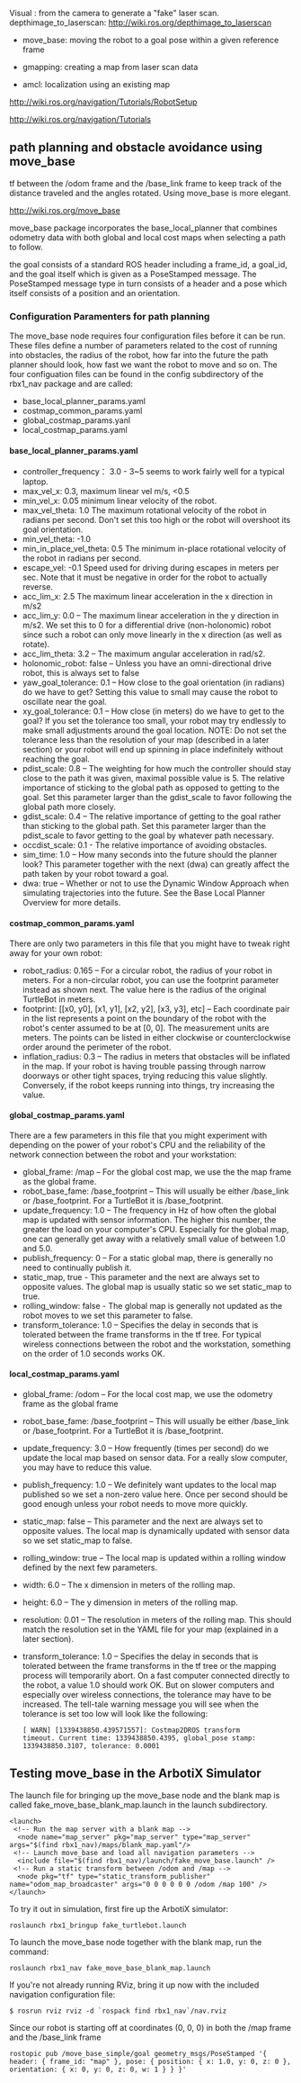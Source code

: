 Visual : from the camera to generate a "fake" laser scan. depthimage_to_laserscan: http://wiki.ros.org/depthimage_to_laserscan

* move_base: moving the robot to a goal pose within a given reference frame

* gmapping: creating a map from laser scan data

* amcl: localization using an existing map

http://wiki.ros.org/navigation/Tutorials/RobotSetup

http://wiki.ros.org/navigation/Tutorials

## path planning and obstacle avoidance using move_base

tf between the /odom frame and the /base_link frame to keep track of the distance traveled and the angles rotated. Using move_base is more elegant.

http://wiki.ros.org/move_base

move_base package incorporates the base_local_planner that combines odometry data with both global and local cost maps when selecting a path to follow.

the goal consists of a standard ROS header including a frame_id, a goal_id, and the goal itself which is given as a PoseStamped message. The PoseStamped message type in turn consists of a header and a pose which itself consists of a position and an orientation.

### Configuration Paramenters for path planning

The move_base node requires four configuration files before it can be run. These files define a number of parameters related to the cost of running into obstacles, the radius of the robot, how far into the future the path planner should look, how fast we want the robot to move and so on. The four configuation files can be found in the config subdirectory of the rbx1_nav package and are called:

* base_local_planner_params.yaml
* costmap_common_params.yaml
* global_costmap_params.yanl
* local_costmap_params.yaml

#### base_local_planner_params.yaml

* controller_frequency： 3.0 - 3~5 seems to work fairly well for a typical laptop.
* max_vel_x: 0.3, maximum linear vel m/s, <0.5
* min_vel_x: 0.05 minimum linear velocity of the robot.
* max_vel_theta: 1.0 The maximum rotational velocity of the robot in radians per second. Don't set this too high or the robot will overshoot its goal orientation.
* min_vel_theta: -1.0
* min_in_place_vel_theta: 0.5  The minimum in-place rotational velocity of the robot in radians per second.
* escape_vel: -0.1 Speed used for driving during escapes in meters per sec. Note that it must be negative in order for the robot to actually reverse.
* acc_lim_x: 2.5  The maximum linear acceleration in the x direction in m/s2
* acc_lim_y: 0.0 – The maximum linear acceleration in the y direction in m/s2. We set this to 0 for a differential drive (non-holonomic) robot since such a robot can only move linearly in the x direction (as well as rotate).
* acc_lim_theta: 3.2 – The maximum angular acceleration in rad/s2.
* holonomic_robot: false – Unless you have an omni-directional drive robot, this is always set to false
* yaw_goal_tolerance: 0.1 – How close to the goal orientation (in radians)
do we have to get? Setting this value to small may cause the robot to oscillate
near the goal.
* xy_goal_tolerance: 0.1 – How close (in meters) do we have to get to the goal? If you set the tolerance too small, your robot may try endlessly to make small adjustments around the goal location. NOTE: Do not set the tolerance less than the resolution of your map (described in a later section) or your robot will end up spinning in place indefinitely without reaching the goal.
* pdist_scale: 0.8 – The weighting for how much the controller should stay close to the path it was given, maximal possible value is 5. The relative importance of sticking to the global path as opposed to getting to the goal. Set this parameter larger than the gdist_scale to favor following the global path more closely.
* gdist_scale: 0.4 – The relative importance of getting to the goal rather than sticking to the global path. Set this parameter larger than the pdist_scale to favor getting to the goal by whatever path necessary.
* occdist_scale: 0.1 - The relative importance of avoiding obstacles.
* sim_time: 1.0 – How many seconds into the future should the planner look? This parameter together with the next (dwa) can greatly affect the path taken by your robot toward a goal.
* dwa: true – Whether or not to use the Dynamic Window Approach when simulating trajectories into the future. See the Base Local Planner Overview for more details.

#### costmap_common_params.yaml

There are only two parameters in this file that you might have to tweak right away for your own robot:

* robot_radius: 0.165 – For a circular robot, the radius of your robot in meters. For a non-circular robot, you can use the footprint parameter instead as shown next. The value here is the radius of the original TurtleBot in meters.
* footprint: [[x0, y0], [x1, y1], [x2, y2], [x3, y3], etc] – Each coordinate pair in the list represents a point on the boundary of the robot with the robot's center assumed to be at [0, 0]. The measurement units are meters. The points can be listed in either clockwise or counterclockwise order around the perimeter of the robot.
* inflation_radius: 0.3 – The radius in meters that obstacles will be inflated in the map. If your robot is having trouble passing through narrow doorways or other tight spaces, trying reducing this value slightly. Conversely, if the robot keeps running into things, try increasing the value.

#### global_costmap_params.yaml

There are a few parameters in this file that you might experiment with depending on the power of your robot's CPU and the reliability of the network connection between the robot and your workstation:

* global_frame: /map – For the global cost map, we use the the map frame as the global frame.
* robot_base_fame: /base_footprint – This will usually be either /base_link or /base_footprint. For a TurtleBot it is /base_footprint.
* update_frequency: 1.0 – The frequency in Hz of how often the global map is updated with sensor information. The higher this number, the greater the load on your computer's CPU. Especially for the global map, one can generally get away with a relatively small value of between 1.0 and 5.0.
* publish_frequency: 0 – For a static global map, there is generally no need to continually publish it.
* static_map, true - This parameter and the next are always set to opposite values. The global map is usually static so we set static_map to true.
* rolling_window: false - The global map is generally not updated as the robot moves to we set this parameter to false.
* transform_tolerance: 1.0 – Specifies the delay in seconds that is tolerated between the frame transforms in the tf tree. For typical wireless connections between the robot and the workstation, something on the order of 1.0 seconds works OK.

#### local_costmap_params.yaml

* global_frame: /odom – For the local cost map, we use the odometry frame as the global frame
* robot_base_fame: /base_footprint – This will usually be either /base_link or /base_footprint. For a TurtleBot it is /base_footprint.
* update_frequency: 3.0 – How frequently (times per second) do we update the local map based on sensor data. For a really slow computer, you may have to reduce this value.
* publish_frequency: 1.0 – We definitely want updates to the local map published so we set a non-zero value here. Once per second should be good enough unless your robot needs to move more quickly.
* static_map: false – This parameter and the next are always set to opposite values. The local map is dynamically updated with sensor data so we set static_map to false.
* rolling_window: true – The local map is updated within a rolling window defined by the next few parameters.
* width: 6.0 – The x dimension in meters of the rolling map.
* height: 6.0 – The y dimension in meters of the rolling map.
* resolution: 0.01 – The resolution in meters of the rolling map. This should match the resolution set in the YAML file for your map (explained in a later section).
* transform_tolerance: 1.0 – Specifies the delay in seconds that is tolerated between the frame transforms in the tf tree or the mapping process will temporarily abort. On a fast computer connected directly to the robot, a value 1.0 should work OK. But on slower computers and especially over wireless connections, the tolerance may have to be increased. The tell-tale warning message you will see when the tolerance is set too low will look like the following:

      [ WARN] [1339438850.439571557]: Costmap2DROS transform
      timeout. Current time: 1339438850.4395, global_pose stamp:
      1339438850.3107, tolerance: 0.0001

## Testing move_base in the ArbotiX Simulator

The launch file for bringing up the move_base node and the blank map is called fake_move_base_blank_map.launch in the launch subdirectory.

    <launch>
     <!-- Run the map server with a blank map -->
      <node name="map_server" pkg="map_server" type="map_server" args="$(find rbx1_nav)/maps/blank_map.yaml"/>
     <!-- Launch move_base and load all navigation parameters -->
      <include file="$(find rbx1_nav)/launch/fake_move_base.launch" />
     <!-- Run a static transform between /odom and /map -->
      <node pkg="tf" type="static_transform_publisher" name="odom_map_broadcaster" args="0 0 0 0 0 0 /odom /map 100" />
    </launch>
To try it out in simulation, first fire up the ArbotiX simulator:


    roslaunch rbx1_bringup fake_turtlebot.launch
To launch the move_base node together with the blank map, run the command:

    roslaunch rbx1_nav fake_move_base_blank_map.launch
If you're not already running RViz, bring it up now with the included navigation configuration file:

    $ rosrun rviz rviz -d `rospack find rbx1_nav`/nav.rviz

Since our robot is starting off at coordinates (0, 0, 0) in both the /map frame and the /base_link frame

    rostopic pub /move_base_simple/goal geometry_msgs/PoseStamped '{ header: { frame_id: "map" }, pose: { position: { x: 1.0, y: 0, z: 0 }, orientation: { x: 0, y: 0, z: 0, w: 1 } } }'
